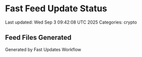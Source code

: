 # Fast Feed Update Status
Last updated: Wed Sep  3 09:42:08 UTC 2025
Categories: crypto

## Feed Files Generated

Generated by Fast Updates Workflow
